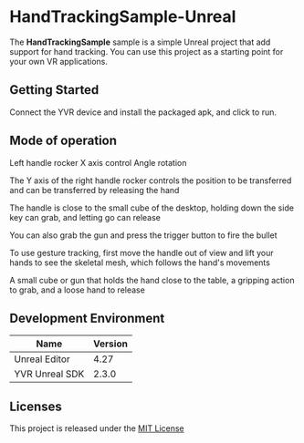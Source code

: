 # HandTrackingSample-Unreal
The **HandTrackingSample** sample is a simple Unreal project that add support for hand tracking. You can use this project as a starting point for your own VR applications.

## Getting Started

Connect the YVR device and install the packaged apk, and click to run.

## Mode of operation

Left handle rocker X axis control Angle rotation

The Y axis of the right handle rocker controls the position to be transferred and can be transferred by releasing the hand

The handle is close to the small cube of the desktop, holding down the side key can grab, and letting go can release

You can also grab the gun and press the trigger button to fire the bullet

To use gesture tracking, first move the handle out of view and lift your hands to see the skeletal mesh, which follows the hand's movements

A small cube or gun that holds the hand close to the table, a gripping action to grab, and a loose hand to release

## Development Environment
| **Name** | **Version** |
| ----  |  ----      |
| Unreal Editor | 4.27 |
| YVR Unreal SDK | 2.3.0 |

## Licenses
This project is released under the [MIT License](https://github.com/YVRDeveloper/HandTrackingSample-Unreal/blob/main/LICENSE)